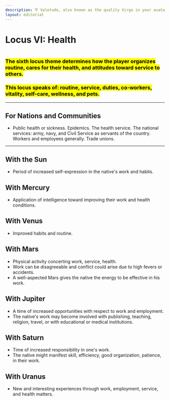 ```yaml
---
description: 🜃 Valetudo, also known as the quality Virgo in your avatar 🜃
layout: editorial
---
```


# Locus VI: Health

<figure><img src="../../../../../.gitbook/assets/pexels-btgl-♡-13609048.jpg" alt=""><figcaption></figcaption></figure>

### <mark style="background-color:yellow;">The sixth locus theme determines how the player organizes routine, cares for their health, and attitudes toward service to others.</mark>

### <mark style="background-color:yellow;">This locus speaks of: routine, service, duties, co-workers, vitality, self-care, wellness, and pets.</mark>



***

## For Nations and Communities

* Public health or sickness. Epidemics. The health service. The national services: army, navy, and Civil Service as servants of the country. Workers and employees generally. Trade unions.



***

## With the Sun

* Period of increased self-expression in the native's work and habits.

## With Mercury

* Application of intelligence toward improving their work and health conditions.

## With Venus

* Improved habits and routine.

## With Mars

* Physical activity concerting work, service, health.
* Work can be disagreeable and conflict could arise due to high fevers or accidents.
* A well-aspected Mars gives the native the energy to be effective in his work.

## With Jupiter

* A time of increased opportunities with respect to work and employment.
* The native's work may become involved with publishing, teaching, religion, travel, or with educational or medical institutions.

## With Saturn

* Time of increased responsibility in one's work.&#x20;
* The native might manifest skill, efficiency, good organization, patience, in their work.

## With Uranus

* New and interesting experiences through work, employment, service, and health matters.
